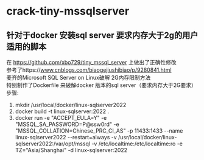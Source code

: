 # crack-tiny-mssqlserver
## 针对于docker 安装sql server 要求内存大于2g的用户 适用的脚本
在 https://github.com/xbo729/tiny_mssql_server 上做出了正确性修改 <br/>
参考了https://www.cnblogs.com/biaogejiushibiao/p/9280841.html <br/>
麦齐的Microsoft SQL Server on Linux破解 2G内存限制方法  <br/>
特别制作了Dockerfile 来破解docker 版本的sql server（要求内存大于2G要求）<br/>
步骤:<br/>
1. mkdir /usr/local/docker/linux-sqlserver2022 <br/>
2. docker build -t linux-sqlserver:2022 .   <br/>
3. docker run -e "ACCEPT_EULA=Y" -e "MSSQL_SA_PASSWORD=P@ssw0rd" -e "MSSQL_COLLATION=Chinese_PRC_CI_AS" -p 11433:1433 --name linux-sqlserver2022 --restart=always -v /usr/local/docker/linux-sqlserver2022:/var/opt/mssql -v /etc/localtime:/etc/localtime:ro -e TZ="Asia/Shanghai" -d linux-sqlserver:2022 <br/>

